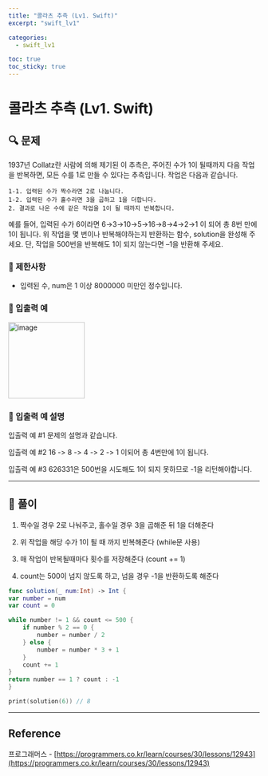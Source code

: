 ```yaml
---
title: "콜라츠 추측 (Lv1. Swift)"
excerpt: "swift_lv1"

categories:
  - swift_lv1

toc: true
toc_sticky: true
---
```


# 콜라츠 추측 (Lv1. Swift)

## 🔍 문제

1937년 Collatz란 사람에 의해 제기된 이 추측은, 주어진 수가 1이 될때까지 다음 작업을 반복하면, 모든 수를 1로 만들 수 있다는 추측입니다. 작업은 다음과 같습니다.

```
1-1. 입력된 수가 짝수라면 2로 나눕니다.
1-2. 입력된 수가 홀수라면 3을 곱하고 1을 더합니다.
2. 결과로 나온 수에 같은 작업을 1이 될 때까지 반복합니다.
```

예를 들어, 입력된 수가 6이라면 6→3→10→5→16→8→4→2→1 이 되어 총 8번 만에 1이 됩니다. 위 작업을 몇 번이나 반복해야하는지 반환하는 함수, solution을 완성해 주세요. 단, 작업을 500번을 반복해도 1이 되지 않는다면 –1을 반환해 주세요.

### 🔶 제한사항

- 입력된 수, num은 1 이상 8000000 미만인 정수입니다.

<!-- ### 🔹 입력 형식 -->

<!-- ### 🔹 출력 형식 -->

### 🔹 입출력 예

<img width="153" alt="image" src="https://user-images.githubusercontent.com/28912774/160593860-3d91478c-9c25-41a9-af5a-614f2df98990.png">

### 🔹 입출력 예 설명

입출력 예 #1
문제의 설명과 같습니다.

입출력 예 #2
16 -> 8 -> 4 -> 2 -> 1 이되어 총 4번만에 1이 됩니다.

입출력 예 #3
626331은 500번을 시도해도 1이 되지 못하므로 -1을 리턴해야합니다.

<!-- ### 🔷 참고사항 -->

---

## 📌 풀이

1. 짝수일 경우 2로 나눠주고, 홀수일 경우 3을 곱해준 뒤 1을 더해준다

2. 위 작업을 해당 수가 1이 될 때 까지 반복해준다 (while문 사용)

3. 매 작업이 반복될때마다 횟수를 저장해준다 (count += 1)

4. count는 500이 넘지 않도록 하고, 넘을 경우 -1을 반환하도록 해준다

```swift
func solution(_ num:Int) -> Int {
var number = num
var count = 0

while number != 1 && count <= 500 {
	if number % 2 == 0 {
		number = number / 2
	} else {
		number = number * 3 + 1
	}
	count += 1
}
return number == 1 ? count : -1
}

print(solution(6)) // 8
```

<!-- ```swift

``` -->

---

<!-- 🔶 🔷 📌 🔑 👉 -->

## Reference

프로그래머스 - [https://programmers.co.kr/learn/courses/30/lessons/12943](https://programmers.co.kr/learn/courses/30/lessons/12943)
